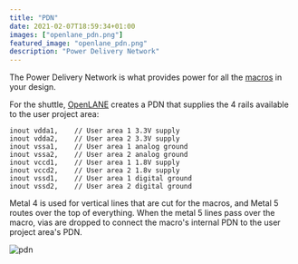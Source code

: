 ```yaml
---
title: "PDN"
date: 2021-02-07T18:59:34+01:00
images: ["openlane_pdn.png"]
featured_image: "openlane_pdn.png"
description: "Power Delivery Network"
---
```


The Power Delivery Network is what provides power for all the [macros](/terminology/macro) in your design.

For the shuttle, [OpenLANE](/terminology/openlane) creates a PDN that supplies the 4 rails available to the user project area:

    inout vdda1,    // User area 1 3.3V supply
    inout vdda2,    // User area 2 3.3V supply
    inout vssa1,    // User area 1 analog ground
    inout vssa2,    // User area 2 analog ground
    inout vccd1,    // User area 1 1.8V supply
    inout vccd2,    // User area 2 1.8v supply
    inout vssd1,    // User area 1 digital ground
    inout vssd2,    // User area 2 digital ground

Metal 4 is used for vertical lines that are cut for the macros, and Metal 5 routes over the top of everything.
When the metal 5 lines pass over the macro, vias are dropped to connect the macro's internal PDN to the user project area's PDN.

![pdn](/openlane_pdn.png)
